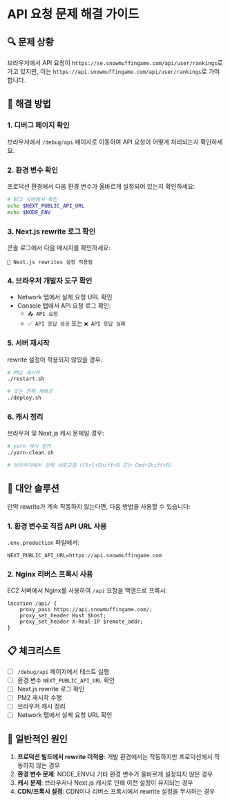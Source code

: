 # API 요청 문제 해결 가이드

## 🔍 문제 상황
브라우저에서 API 요청이 `https://se.snowmuffingame.com/api/user/rankings`로 가고 있지만, 이는 `https://api.snowmuffingame.com/api/user/rankings`로 가야 합니다.

## 🚀 해결 방법

### 1. 디버그 페이지 확인
브라우저에서 `/debug/api` 페이지로 이동하여 API 요청이 어떻게 처리되는지 확인하세요.

### 2. 환경 변수 확인
프로덕션 환경에서 다음 환경 변수가 올바르게 설정되어 있는지 확인하세요:

```bash
# EC2 서버에서 확인
echo $NEXT_PUBLIC_API_URL
echo $NODE_ENV
```

### 3. Next.js rewrite 로그 확인
콘솔 로그에서 다음 메시지를 확인하세요:
```
🔄 Next.js rewrites 설정 적용됨
```

### 4. 브라우저 개발자 도구 확인
- Network 탭에서 실제 요청 URL 확인
- Console 탭에서 API 요청 로그 확인:
  - `📤 API 요청`
  - `✅ API 응답 성공` 또는 `❌ API 응답 실패`

### 5. 서버 재시작
rewrite 설정이 적용되지 않았을 경우:

```bash
# PM2 재시작
./restart.sh

# 또는 전체 재배포
./deploy.sh
```

### 6. 캐시 정리
브라우저 및 Next.js 캐시 문제일 경우:

```bash
# yarn 캐시 정리
./yarn-clean.sh

# 브라우저에서 강력 새로고침 (Ctrl+Shift+R 또는 Cmd+Shift+R)
```

## 🔧 대안 솔루션

만약 rewrite가 계속 작동하지 않는다면, 다음 방법을 사용할 수 있습니다:

### 1. 환경 변수로 직접 API URL 사용
`.env.production` 파일에서:
```
NEXT_PUBLIC_API_URL=https://api.snowmuffingame.com
```

### 2. Nginx 리버스 프록시 사용
EC2 서버에서 Nginx를 사용하여 `/api` 요청을 백엔드로 프록시:

```nginx
location /api/ {
    proxy_pass https://api.snowmuffingame.com/;
    proxy_set_header Host $host;
    proxy_set_header X-Real-IP $remote_addr;
}
```

## 📋 체크리스트

- [ ] `/debug/api` 페이지에서 테스트 실행
- [ ] 환경 변수 `NEXT_PUBLIC_API_URL` 확인
- [ ] Next.js rewrite 로그 확인
- [ ] PM2 재시작 수행
- [ ] 브라우저 캐시 정리
- [ ] Network 탭에서 실제 요청 URL 확인

## 🐛 일반적인 원인

1. **프로덕션 빌드에서 rewrite 미적용**: 개발 환경에서는 작동하지만 프로덕션에서 작동하지 않는 경우
2. **환경 변수 문제**: NODE_ENV나 기타 환경 변수가 올바르게 설정되지 않은 경우
3. **캐시 문제**: 브라우저나 Next.js 캐시로 인해 이전 설정이 유지되는 경우
4. **CDN/프록시 설정**: CDN이나 리버스 프록시에서 rewrite 설정을 무시하는 경우
